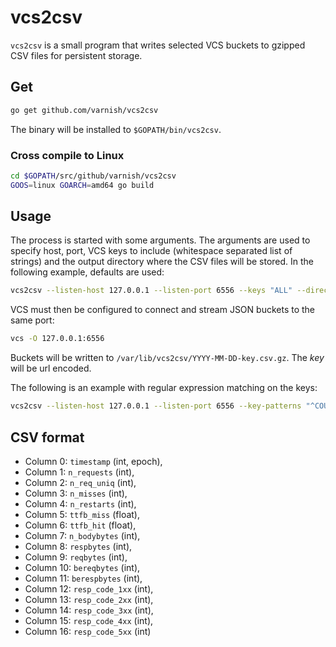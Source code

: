 # vcs2csv

``vcs2csv`` is a small program that writes selected VCS buckets to gzipped CSV files for persistent storage.

## Get

```bash
go get github.com/varnish/vcs2csv
```

The binary will be installed to ``$GOPATH/bin/vcs2csv``.

### Cross compile to Linux

```bash
cd $GOPATH/src/github/varnish/vcs2csv
GOOS=linux GOARCH=amd64 go build
```

## Usage

The process is started with some arguments. The arguments are used to specify host, port, VCS keys to include (whitespace separated list of strings) and the output directory where the CSV files will be stored. In the following example, defaults are used:

```bash
vcs2csv --listen-host 127.0.0.1 --listen-port 6556 --keys "ALL" --directory /var/lib/vcs2csv/
```

VCS must then be configured to connect and stream JSON buckets to the same port:

```bash
vcs -O 127.0.0.1:6556
```

Buckets will be written to ``/var/lib/vcs2csv/YYYY-MM-DD-key.csv.gz``. The *key* will be url encoded.

The following is an example with regular expression matching on the keys:

```bash
vcs2csv --listen-host 127.0.0.1 --listen-port 6556 --key-patterns "^COUNTRY/.* ^METRICS" --directory /var/lib/vcs2csv/
```

## CSV format

* Column  0: ``timestamp`` (int, epoch),
* Column  1: ``n_requests`` (int),
* Column  2: ``n_req_uniq`` (int),
* Column  3: ``n_misses`` (int),
* Column  4: ``n_restarts`` (int),
* Column  5: ``ttfb_miss`` (float),
* Column  6: ``ttfb_hit`` (float),
* Column  7: ``n_bodybytes`` (int),
* Column  8: ``respbytes`` (int),
* Column  9: ``reqbytes`` (int),
* Column 10: ``bereqbytes`` (int),
* Column 11: ``berespbytes`` (int),
* Column 12: ``resp_code_1xx`` (int),
* Column 13: ``resp_code_2xx`` (int),
* Column 14: ``resp_code_3xx`` (int),
* Column 15: ``resp_code_4xx`` (int),
* Column 16: ``resp_code_5xx`` (int)

